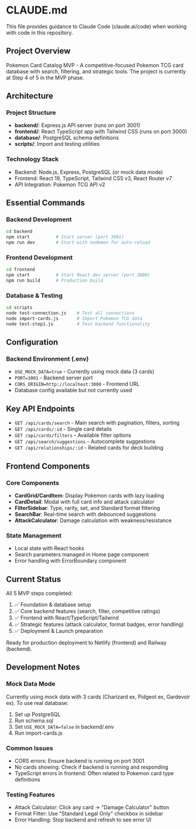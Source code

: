 # CLAUDE.md

This file provides guidance to Claude Code (claude.ai/code) when working with code in this repository.

## Project Overview

Pokemon Card Catalog MVP - A competitive-focused Pokemon TCG card database with search, filtering, and strategic tools. The project is currently at Step 4 of 5 in the MVP phase.

## Architecture

### Project Structure
- **backend/**: Express.js API server (runs on port 3001)
- **frontend/**: React TypeScript app with Tailwind CSS (runs on port 3000)
- **database/**: PostgreSQL schema definitions
- **scripts/**: Import and testing utilities

### Technology Stack
- Backend: Node.js, Express, PostgreSQL (or mock data mode)
- Frontend: React 19, TypeScript, Tailwind CSS v3, React Router v7
- API Integration: Pokemon TCG API v2

## Essential Commands

### Backend Development
```bash
cd backend
npm start          # Start server (port 3001)
npm run dev        # Start with nodemon for auto-reload
```

### Frontend Development
```bash
cd frontend
npm start          # Start React dev server (port 3000)
npm run build      # Production build
```

### Database & Testing
```bash
cd scripts
node test-connection.js    # Test all connections
node import-cards.js       # Import Pokemon TCG data
node test-step1.js         # Test backend functionality
```

## Configuration

### Backend Environment (.env)
- `USE_MOCK_DATA=true` - Currently using mock data (3 cards)
- `PORT=3001` - Backend server port
- `CORS_ORIGIN=http://localhost:3000` - Frontend URL
- Database config available but not currently used

## Key API Endpoints

- `GET /api/cards/search` - Main search with pagination, filters, sorting
- `GET /api/cards/:id` - Single card details
- `GET /api/cards/filters` - Available filter options
- `GET /api/search/suggestions` - Autocomplete suggestions
- `GET /api/relationships/:id` - Related cards for deck building

## Frontend Components

### Core Components
- **CardGrid/CardItem**: Display Pokemon cards with lazy loading
- **CardDetail**: Modal with full card info and attack calculator
- **FilterSidebar**: Type, rarity, set, and Standard format filtering
- **SearchBar**: Real-time search with debounced suggestions
- **AttackCalculator**: Damage calculation with weakness/resistance

### State Management
- Local state with React hooks
- Search parameters managed in Home page component
- Error handling with ErrorBoundary component

## Current Status

All 5 MVP steps completed:
1. ✅ Foundation & database setup
2. ✅ Core backend features (search, filter, competitive ratings)
3. ✅ Frontend with React/TypeScript/Tailwind
4. ✅ Strategic features (attack calculator, format badges, error handling)
5. ✅ Deployment & Launch preparation

Ready for production deployment to Netlify (frontend) and Railway (backend).

## Development Notes

### Mock Data Mode
Currently using mock data with 3 cards (Charizard ex, Pidgeot ex, Gardevoir ex). To use real database:
1. Set up PostgreSQL
2. Run schema.sql
3. Set `USE_MOCK_DATA=false` in backend/.env
4. Run import-cards.js

### Common Issues
- CORS errors: Ensure backend is running on port 3001
- No cards showing: Check if backend is running and responding
- TypeScript errors in frontend: Often related to Pokemon card type definitions

### Testing Features
- Attack Calculator: Click any card → "Damage Calculator" button
- Format Filter: Use "Standard Legal Only" checkbox in sidebar
- Error Handling: Stop backend and refresh to see error UI